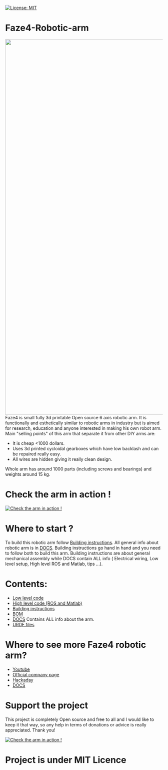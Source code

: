 [![License: MIT](https://img.shields.io/badge/License-MIT-green.svg)](https://opensource.org/licenses/MIT)
# Faze4-Robotic-arm


<img src="https://user-images.githubusercontent.com/30388414/86795587-028dbb80-c06e-11ea-9d71-3d6fbda6cb87.png" width="1200"> 
Faze4 is small fully 3d printable Open source 6 axis robotic arm. It is functionally and esthetically similar to robotic arms in industry but is aimed for research, education and 
anyone interested in making his own robot arm. 
Main "selling points" of this arm that separate it from other DIY arms are:


* It is cheap <1000 dollars.
* Uses 3d printed cycloidal gearboxes which have low backlash and can be repaired really easy.
* All wires are hidden giving it really clean design.


Whole arm has around 1000 parts (including screws and bearings) and weights around 15 kg.

# Check the arm in action !
[![Check the arm in action !](https://user-images.githubusercontent.com/30388414/86797452-f86cbc80-c06f-11ea-962e-c3f80d14b41b.png)](https://www.youtube.com/watch?v=OHw6_l_8Tnk)

# Where to start ? 

To build this robotic arm follow [Building instructions](https://github.com/PCrnjak/Faze4-Robotic-arm/blob/master/Assembly%20instructions%203.0.pdf). All general info about robotic arm is in [DOCS](https://faze4-robotic-arm-docs.readthedocs.io/en/latest/). Building instructions go hand in hand and you need to follow both to build this arm. Building instructions are about general mechanical assembly while DOCS contain ALL info ( Electrical wiring, Low level setup, High level ROS and Matlab, tips ...).

# Contents:

- [Low level code](https://www.google.com/)
- [High level code (ROS and Matlab)](https://www.google.com/)
- [Building instructions](https://github.com/PCrnjak/Faze4-Robotic-arm/blob/master/Assembly%20instructions%203.0.pdf)
- [BOM](https://github.com/PCrnjak/Faze4-Robotic-arm/blob/master/Bom_1.2_joint2_update.xlsx) 
- [DOCS](https://faze4-robotic-arm-docs.readthedocs.io/en/latest/) Contains ALL info about the arm.
- [URDF files](https://github.com/PCrnjak/Faze4-Robotic-arm/tree/master/URDF_FAZE4) 

# Where to see more Faze4 robotic arm?
- [Youtube](https://www.youtube.com/channel/UCp3sDRwVkbm7b2M-2qwf5aQ)
- [Official company page]()
- [Hackaday](https://hackaday.io/project/167247-faze4-robotic-arm)
- [DOCS](https://faze4-robotic-arm-docs.readthedocs.io/en/latest/)


# Support the project

This project is completely Open source and free to all and I would like to keep it that way, so any help 
in terms of donations or advice is really appreciated. Thank you!

[![Check the arm in action !](https://user-images.githubusercontent.com/30388414/86798915-a036ba00-c071-11ea-824d-4456f2cdf797.png)](https://paypal.me/PCrnjak?locale.x=en_US)

# Project is under MIT Licence


